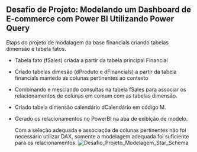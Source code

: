 ## Desafio de Projeto: Modelando um Dashboard de E-commerce com Power BI Utilizando Power Query
Etaps do projeto de modalagem da base financials criando tabelas dimensão e tabela fatos.   
- Tabela fato (fSales) criada a partir da tabela principal Financial
- Criado tabelas dimesão (dProduto e dFinancials) a partir da tabela financials mantedo as colunas pertinentes ao contexto
- Combinando e mesclando consultas na tabela fSales para associar os relacionamentos de colunas em comum com as tabelas dimensão.
- Criado tabela dimensão calendário dCalendário em código M.
- Gerado os relacionamentos no PowerBI na aba de exibição de modelo.

  Com a seleção adequada e associaçõa de colunas pertinentes não foi necessário utilizar DAX, somente a modelagem adequada foi suficiente
para os relacionamentos.
![Desafio_Projeto_Modelagem_Star_Schema](https://github.com/user-attachments/assets/f5b031f6-005f-4b5a-8edf-a118dcda87d0)
